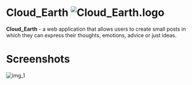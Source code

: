 # Cloud_Earth ![Cloud_Earth.logo](https://i.postimg.cc/Xq8N0fFb/smog-earth-world-planet-clouds-cloudy-weather-icon-194263-1.png)

**Cloud_Earth** - a web application that allows users to create small posts in which they can express their thoughts, emotions, advice or just ideas.

# Screenshots
![img_1](https://i.postimg.cc/t48Q1j1s/2022-04-16-8.png)

